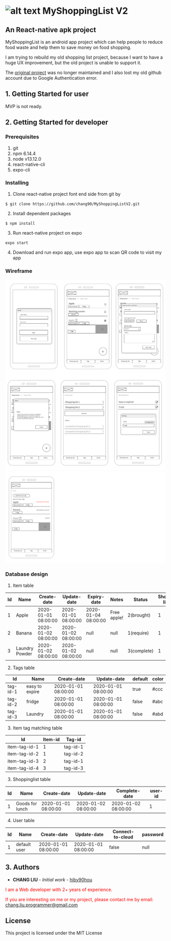 # ![alt text](https://github.com/hiby90hou/MyShoppingList/blob/master/graphic%20design/logo_v1/mipmap-hdpi/ic_launcher.png "MyShoppingList Logo") MyShoppingList V2
## An React-native apk project

MyShoppingList is an android app project which can help people to reduce food waste and help them to save money on food shopping.

I am trying to rebuild my old shopping list project, because I want to have a huge UX improvement, but the old project is unable to support it.

The [original project](https://github.com/hiby90hou/MyShoppingList) was no longer maintained and I also lost my old github account due to Google Authentication error.

## 1. Getting Started for user

MVP is not ready.

## 2. Getting Started for developer

### Prerequisites
1. git
2. npm 6.14.4
3. node v13.12.0
4. react-native-cli
5. expo-cli

### Installing
1. Clone react-native project font end side from git by 
```
$ git clone https://github.com/chang90/MyShoppingListV2.git
```
2. Install dependent packages
```
$ npm install
```
3. Run react-native project on expo
```
expo start
```
4. Download and run expo app, use expo app to scan QR code to visit my app


### Wireframe
![alt text](https://github.com/chang90/MyShoppingListV2/blob/master/wireframe/design1.png 'wireframe1')
![alt text](https://github.com/chang90/MyShoppingListV2/blob/master/wireframe/design2.png 'wireframe2')
![alt text](https://github.com/chang90/MyShoppingListV2/blob/master/wireframe/design3.png 'wireframe3')

### Database design

1. Item table

 | Id     | Name          | Create-date         | Update-date         | Expiry-date         | Notes       | Status    | Shopping-list-id
 | ---    | ---           | ---                 | ---                 | ---                 | ---         | ---       | ---          
 | 1      | Apple         | 2020-01-01 08:00:00 | 2020-01-01 08:00:00 | 2020-01-04 08:00:00 | Free apple! | 2(brought)| 1
 | 2      | Banana        | 2020-01-02 08:00:00 | 2020-01-02 08:00:00 | null                | null        | 1(require)| 1
 | 3      | Laundry Powder | 2020-01-02 08:00:00 | 2020-01-02 08:00:00 | null                | null        | 3(complete)| 1
 
2. Tags table

| Id       | Name              | Create-date         | Update-date         | default |  color
| ---      | ---               | ---                 | ---                 | ---     |   ---
| tag-id-1 | easy to expire    | 2020-01-01 08:00:00 | 2020-01-01 08:00:00 | true    |  #ccc
| tag-id-2 | fridge            | 2020-01-01 08:00:00 | 2020-01-01 08:00:00 | false   |  #abc
| tag-id-3 | Laundry           | 2020-01-01 08:00:00 | 2020-01-01 08:00:00 | false   |  #abd

3. Item tag matching table

| Id             | Item-id           | Tag-id              |
| ---            | ---               | ---                 |
| item-tag-id-1  | 1                 | tag-id-1            |
| item-tag-id-2  | 1                 | tag-id-2            |
| item-tag-id-3  | 2                 | tag-id-1            |
| item-tag-id-4  | 3                 | tag-id-3            |

3. Shoppinglist table

| Id       | Name              | Create-date         | Update-date         | Complete-date       |  user-id
| ---      | ---               | ---                 | ---                 | ---                 |  ---
| 1        | Goods for lunch   | 2020-01-01 08:00:00 | 2020-01-02 08:00:00 | 2020-01-02 08:00:00 | 1

4. User table

| Id       | Name              | Create-date         | Update-date         | Connect-to-cloud| password
| ---      | ---               | ---                 | ---                 | ---             | ---
| 1        | default user      | 2020-01-01 08:00:00 | 2020-01-01 08:00:00 | false           |  null



## 3. Authors
* **CHANG LIU** - *Initial work* - [hiby90hou](https://github.com/chang90)

<span style="color:red"> I am a Web developer with 2+ years of experience. </span>

<span style="color:red">If you are interesting on me or my project, please contact me by email: </span> <a href="mailto:chang.liu.programmer@gmail.com">chang.liu.programmer@gmail.com</a>   

## License

This project is licensed under the MIT License
